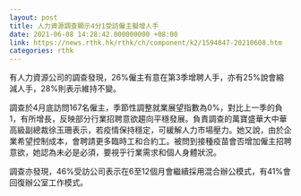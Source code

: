 ```yaml
---
layout: post
title: 人力資源調查顯示4分1受訪僱主擬增人手
date: 2021-06-08 14:28:42.000000000 +08:00
link: https://news.rthk.hk/rthk/ch/component/k2/1594847-20210608.htm
categories: rthk
---
```


有人力資源公司的調查發現，26%僱主有意在第3季增聘人手，亦有25%說會縮減人手，28%則表示維持不變。

調查於4月底訪問167名僱主，季節性調整就業展望指數為0%，對比上一季的負1，有所增長，反映部分行業招聘意欲趨向平穩發展。負責調查的萬寶盛華大中華高級副總裁徐玉珊表示，若疫情保持穩定，可緩解人力市場壓力。她又說，由於企業希望控制成本，會聘請更多臨時工和合約工。被問到接種疫苗會否增加僱主招聘意欲，她認為未必是必須，要視乎行業需求和個人身體狀況。

調查亦發現，46%受訪公司表示在6至12個月會繼續採用混合辦公模式，有41%會回復辦公室工作模式。
